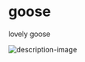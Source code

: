 # goose
lovely goose

![description-image](https://user-images.githubusercontent.com/95169610/152496265-38fbff93-f418-4031-8ab6-beb221bd91eb.png)
